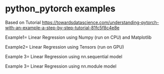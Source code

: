 # python_pytorch examples
Based on Tutorial https://towardsdatascience.com/understanding-pytorch-with-an-example-a-step-by-step-tutorial-81fc5f8c4e8e

Example1= Linear Regression using Numpy (run on CPU) and Matplotlib

Example2= Linear Regression using Tensors (run on GPU)

Example 3= Linear Regression using nn.sequential model

Example 3= Linear Regression using nn.module model
